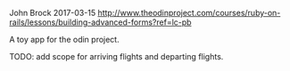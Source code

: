 John Brock
2017-03-15
http://www.theodinproject.com/courses/ruby-on-rails/lessons/building-advanced-forms?ref=lc-pb

A toy app for the odin project.

TODO: add scope for arriving flights and departing flights.